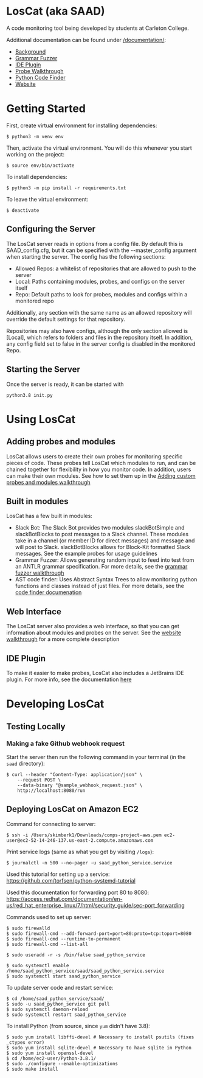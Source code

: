# LosCat (aka SAAD)

A code monitoring tool being developed by students at Carleton College.

Additional documentation can be found under [/documentation/](./documentation/):

- [Background](./documentation/background.md)
- [Grammar Fuzzer](./documentation/grammar_fuzzer.md)
- [IDE Plugin](./documentation/ide_plugin.md)
- [Probe Walkthrough](./documentation/probe_walkthrough.md)
- [Python Code Finder](./documentation/python_code_finder.md)
- [Website](./documentation/website.md)

# Getting Started

First, create virtual environment for installing dependencies:
```
$ python3 -m venv env
```

Then, activate the virtual environment. You will do this whenever you start working on the project:
```
$ source env/bin/activate
```

To install dependencies:
```
$ python3 -m pip install -r requirements.txt
```

To leave the virtual environment:
```
$ deactivate
```

## Configuring the Server
The LosCat server reads in options from a config file. By default this is SAAD\_config.cfg, but it can be specified with the --master\_config argument when starting the server. The config has the following sections:
* Allowed Repos: a whitelist of repositories that are allowed to push to the server
* Local: Paths containing modules, probes, and configs on the server itself
* Repo: Default paths to look for probes, modules and configs within a monitored repo

Additionally, any section with the same name as an allowed repository will override the default settings for that repository.

Repositories may also have configs, although the only section allowed is [Local], which refers to folders and files in the repository itself. In addition, any config field set to false in the server config is disabled in the monitored Repo.

## Starting the Server
Once the server is ready, it can be started with 
```
python3.8 init.py
```
# Using LosCat
## Adding probes and modules
LosCat allows users to create their own probes for monitoring specific pieces of code. These probes tell LosCat which modules to run, and can be chained together for flexibility in how you monitor code.
In addition, users can make their own modules.
See how to set them up in the [Adding custom probes and modules walkthrough](documentation/probe_walkthrough.md)

## Built in modules
LosCat has a few built in modules:
* Slack Bot:
The Slack Bot provides two modules slackBotSimple and slackBotBlocks to post messages to a Slack channel. These modules take in a channel (or member ID for direct messages) and message and will post to Slack. slackBotBlocks allows for Block-Kit formatted Slack messages. See the example probes for usage guidelines
* Grammar Fuzzer:
Allows generating random input to feed into test from an ANTLR grammar specification. For more details, see the [grammar fuzzer walkthrough](documentation/grammar_fuzzer.md)
* AST code finder:
Uses Abstract Syntax Trees to allow monitoring python functions and classes instead of just files. For more details, see the [code finder documenation](documentation/python_code_finder.md)

## Web Interface
The LosCat server also provides a web interface, so that you can get information about modules and probes on the server. See the [website walkthrough](documentaion/website.md) for a more complete description

## IDE Plugin
To make it easier to make probes, LosCat also includes a JetBrains IDE plugin. For more info, see the documentation [here](documentation/ide_plugin.md)

# Developing LosCat

## Testing Locally

### Making a fake Github webhook request

Start the server then run the following command in your terminal (in the `saad` directory):
```
$ curl --header "Content-Type: application/json" \
    --request POST \
    --data-binary "@sample_webhook_request.json" \
    http://localhost:8080/run
```

## Deploying LosCat on Amazon EC2

Command for connecting to server:
```
$ ssh -i /Users/skimberk1/Downloads/comps-project-aws.pem ec2-user@ec2-52-14-246-137.us-east-2.compute.amazonaws.com
```

Print service logs (same as what you get by visiting `/logs`):
```
$ journalctl -n 500 --no-pager -u saad_python_service.service
```

Used this tutorial for setting up a service:
<https://github.com/torfsen/python-systemd-tutorial>

Used this documentation for forwarding port 80 to 8080:
<https://access.redhat.com/documentation/en-us/red_hat_enterprise_linux/7/html/security_guide/sec-port_forwarding>

Commands used to set up server:
```
$ sudo firewalld
$ sudo firewall-cmd --add-forward-port=port=80:proto=tcp:toport=8080
$ sudo firewall-cmd --runtime-to-permanent
$ sudo firewall-cmd --list-all

$ sudo useradd -r -s /bin/false saad_python_service

$ sudo systemctl enable /home/saad_python_service/saad/saad_python_service.service
$ sudo systemctl start saad_python_service
```

To update server code and restart service:
```
$ cd /home/saad_python_service/saad/
$ sudo -u saad_python_service git pull
$ sudo systemctl daemon-reload
$ sudo systemctl restart saad_python_service
```

To install Python (from source, since `yum` didn't have 3.8):
```
$ sudo yum install libffi-devel # Necessary to install psutils (fixes _ctypes error)
$ sudo yum install sqlite-devel # Necessary to have sqlite in Python
$ sudo yum install openssl-devel
$ cd /home/ec2-user/Python-3.8.1/
$ sudo ./configure --enable-optimizations
$ sudo make install
```

